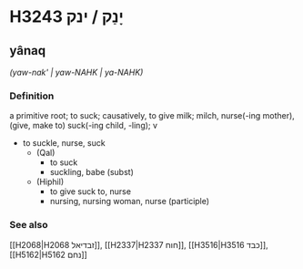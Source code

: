 # H3243 יָנַק / ינק

## yânaq

_(yaw-nak' | yaw-NAHK | ya-NAHK)_

### Definition

a primitive root; to suck; causatively, to give milk; milch, nurse(-ing mother), (give, make to) suck(-ing child, -ling); v

- to suckle, nurse, suck
  - (Qal)
    - to suck
    - suckling, babe (subst)
  - (Hiphil)
    - to give suck to, nurse
    - nursing, nursing woman, nurse (participle)

### See also

[[H2068|H2068 זבדיאל]], [[H2337|H2337 חוח]], [[H3516|H3516 כבד]], [[H5162|H5162 נחם]]
